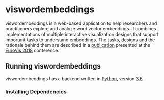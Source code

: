 # viswordembeddings
viswordembeddings is a web-based application to help researchers and practitioners explore and analyze word vector embeddings.
It combines implementations of multiple interactive visualization designs that support important tasks to understand embeddings.
The tasks, designs and the rationale behind them are described in a [publication](https://graphics.cs.wisc.edu/Vis/EmbVis/) presented at the [EuroVis 2018](https://www.eurovis2018.org/) conference.

## Running viswordembeddings
viswordembeddings has a backend written in [Python](https://www.python.org), version [3.6](https://www.python.org/downloads/release/python-360/).

### Installing Dependencies
